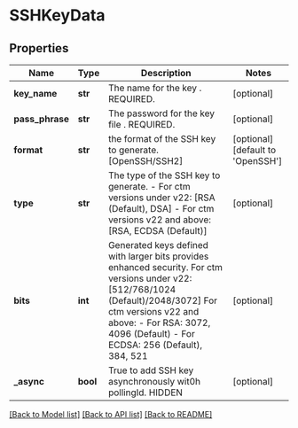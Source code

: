 # SSHKeyData

## Properties
Name | Type | Description | Notes
------------ | ------------- | ------------- | -------------
**key_name** | **str** | The name for the key . REQUIRED. | [optional] 
**pass_phrase** | **str** | The password for the key file . REQUIRED. | [optional] 
**format** | **str** | the format of the SSH key to generate. [OpenSSH/SSH2] | [optional] [default to 'OpenSSH']
**type** | **str** | The type of the SSH key to generate.  - For ctm versions under v22: [RSA (Default), DSA] - For ctm versions v22 and above: [RSA, ECDSA (Default)]  | [optional] 
**bits** | **int** | Generated keys defined with larger bits provides enhanced security.  For ctm versions under v22:   [512/768/1024 (Default)/2048/3072]  For ctm versions v22 and above:   - For RSA: 3072, 4096 (Default)   - For ECDSA: 256 (Default), 384, 521  | [optional] 
**_async** | **bool** | True to add SSH key asynchronously wit0h pollingId. HIDDEN | [optional] 

[[Back to Model list]](../README.md#documentation-for-models) [[Back to API list]](../README.md#documentation-for-api-endpoints) [[Back to README]](../README.md)

